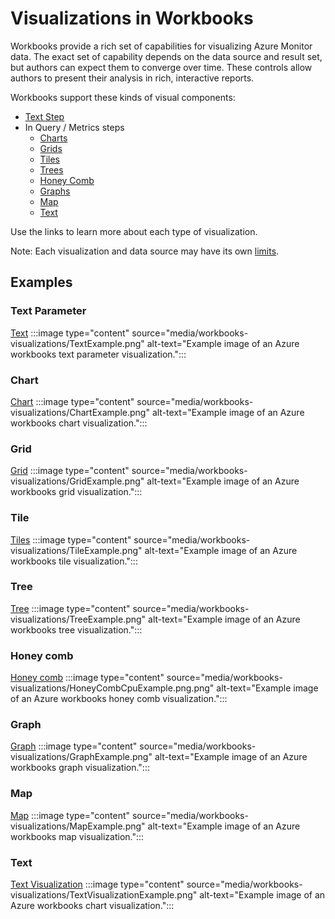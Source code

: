 # Visualizations in Workbooks

Workbooks provide a rich set of capabilities for visualizing Azure Monitor data. The exact set of capability depends on the data source and result set, but authors can expect them to converge over time. These controls allow authors to present their analysis in rich, interactive reports. 

Workbooks support these kinds of visual components:
* [Text Step](Text.md)
* In Query / Metrics steps
    * [Charts](Chart.md)
    * [Grids](Grid.md)
    * [Tiles](Tiles.md)
    * [Trees](Tree.md)
    * [Honey Comb](HoneyComb.md)
    * [Graphs](Graph.md)
    * [Map](Map.md)
    * [Text](TextVisualization.md)

Use the links to learn more about each type of visualization.

Note: Each visualization and data source may have its own [limits](../DataSources/Limits.md).

## Examples
### Text Parameter
[Text](Text.md)
:::image type="content" source="media/workbooks-visualizations/TextExample.png" alt-text="Example image of an Azure workbooks text parameter visualization.":::

### Chart
[Chart](Chart.md)
:::image type="content" source="media/workbooks-visualizations/ChartExample.png" alt-text="Example image of an Azure workbooks chart visualization.":::

### Grid
[Grid](Grid.md)
:::image type="content" source="media/workbooks-visualizations/GridExample.png" alt-text="Example image of an Azure workbooks grid visualization.":::

### Tile
[Tiles](Tiles.md)
:::image type="content" source="media/workbooks-visualizations/TileExample.png" alt-text="Example image of an Azure workbooks tile visualization.":::

### Tree
[Tree](Tree.md)
:::image type="content" source="media/workbooks-visualizations/TreeExample.png" alt-text="Example image of an Azure workbooks tree visualization.":::

### Honey comb
[Honey comb](HoneyComb.md)
:::image type="content" source="media/workbooks-visualizations/HoneyCombCpuExample.png.png" alt-text="Example image of an Azure workbooks honey comb visualization.":::

### Graph
[Graph](Graph.md)
:::image type="content" source="media/workbooks-visualizations/GraphExample.png" alt-text="Example image of an Azure workbooks graph visualization.":::

### Map
[Map](Map.md)
:::image type="content" source="media/workbooks-visualizations/MapExample.png" alt-text="Example image of an Azure workbooks map visualization.":::

### Text
[Text Visualization](TextVisualization.md)
:::image type="content" source="media/workbooks-visualizations/TextVisualizationExample.png" alt-text="Example image of an Azure workbooks chart visualization.":::
